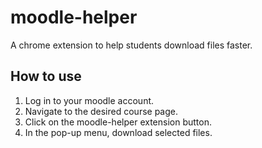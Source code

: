 # moodle-helper

A chrome extension to help students download files faster.

## How to use

1. Log in to your moodle account.
2. Navigate to the desired course page.
3. Click on the moodle-helper extension button.
4. In the pop-up menu, download selected files.
